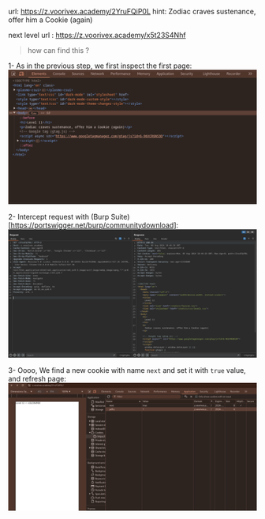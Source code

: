 url:‌ https://z.voorivex.academy/2YruFQiP0L
hint: Zodiac craves sustenance, offer him a Cookie (again)

next level url :‌ https://z.voorivex.academy/x5t23S4Nhf

> how can find this ?

1- As in the previous step, we first inspect the first page:
<br>
![inspect first page](img/level-11-0.png)

2- Intercept request with (Burp Suite)[https://portswigger.net/burp/communitydownload]:
<br>
![Burp Suite request](img/level-11-1.png)

3- Oooo, We find a new cookie with name `next` and set it with `true` value, and refresh page:
<br>
![after set cookie](img/level-11-2.png)
